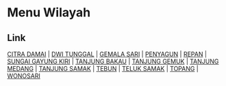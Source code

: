 # Menu Wilayah

## Link

[CITRA DAMAI](https://github.com/gigit-pemilu/pemilu-2024-14-riau/tree/main/pileg-dpr/hitung-suara/sub/14-riau/sub/10-kepulauan-meranti/sub/03-rangsang/sub/2014-citra-damai)
 | 
[DWI TUNGGAL](https://github.com/gigit-pemilu/pemilu-2024-14-riau/tree/main/pileg-dpr/hitung-suara/sub/14-riau/sub/10-kepulauan-meranti/sub/03-rangsang/sub/2016-dwi-tunggal)
 | 
[GEMALA SARI](https://github.com/gigit-pemilu/pemilu-2024-14-riau/tree/main/pileg-dpr/hitung-suara/sub/14-riau/sub/10-kepulauan-meranti/sub/03-rangsang/sub/2004-gemala-sari)
 | 
[PENYAGUN](https://github.com/gigit-pemilu/pemilu-2024-14-riau/tree/main/pileg-dpr/hitung-suara/sub/14-riau/sub/10-kepulauan-meranti/sub/03-rangsang/sub/2008-penyagun)
 | 
[REPAN](https://github.com/gigit-pemilu/pemilu-2024-14-riau/tree/main/pileg-dpr/hitung-suara/sub/14-riau/sub/10-kepulauan-meranti/sub/03-rangsang/sub/2010-repan)
 | 
[SUNGAI GAYUNG KIRI](https://github.com/gigit-pemilu/pemilu-2024-14-riau/tree/main/pileg-dpr/hitung-suara/sub/14-riau/sub/10-kepulauan-meranti/sub/03-rangsang/sub/2013-sungai-gayung-kiri)
 | 
[TANJUNG BAKAU](https://github.com/gigit-pemilu/pemilu-2024-14-riau/tree/main/pileg-dpr/hitung-suara/sub/14-riau/sub/10-kepulauan-meranti/sub/03-rangsang/sub/2011-tanjung-bakau)
 | 
[TANJUNG GEMUK](https://github.com/gigit-pemilu/pemilu-2024-14-riau/tree/main/pileg-dpr/hitung-suara/sub/14-riau/sub/10-kepulauan-meranti/sub/03-rangsang/sub/2020-tanjung-gemuk)
 | 
[TANJUNG MEDANG](https://github.com/gigit-pemilu/pemilu-2024-14-riau/tree/main/pileg-dpr/hitung-suara/sub/14-riau/sub/10-kepulauan-meranti/sub/03-rangsang/sub/2002-tanjung-medang)
 | 
[TANJUNG SAMAK](https://github.com/gigit-pemilu/pemilu-2024-14-riau/tree/main/pileg-dpr/hitung-suara/sub/14-riau/sub/10-kepulauan-meranti/sub/03-rangsang/sub/2001-tanjung-samak)
 | 
[TEBUN](https://github.com/gigit-pemilu/pemilu-2024-14-riau/tree/main/pileg-dpr/hitung-suara/sub/14-riau/sub/10-kepulauan-meranti/sub/03-rangsang/sub/2018-tebun)
 | 
[TELUK SAMAK](https://github.com/gigit-pemilu/pemilu-2024-14-riau/tree/main/pileg-dpr/hitung-suara/sub/14-riau/sub/10-kepulauan-meranti/sub/03-rangsang/sub/2012-teluk-samak)
 | 
[TOPANG](https://github.com/gigit-pemilu/pemilu-2024-14-riau/tree/main/pileg-dpr/hitung-suara/sub/14-riau/sub/10-kepulauan-meranti/sub/03-rangsang/sub/2007-topang)
 | 
[WONOSARI](https://github.com/gigit-pemilu/pemilu-2024-14-riau/tree/main/pileg-dpr/hitung-suara/sub/14-riau/sub/10-kepulauan-meranti/sub/03-rangsang/sub/2017-wonosari)

